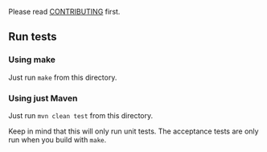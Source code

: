 Please read [CONTRIBUTING](https://github.com/cucumber/gherkin/blob/main/CONTRIBUTING.md) first.

## Run tests

### Using make

Just run `make` from this directory.

### Using just Maven

Just run `mvn clean test` from this directory.

Keep in mind that this will only run unit tests. The acceptance tests are only
run when you build with `make`.
